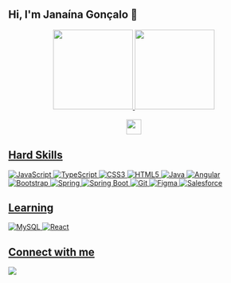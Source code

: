 ## Hi, I'm Janaína Gonçalo 👋

<div align="center">
  <a href="https://github.com/JanaGoncalo">
  <img height="160em" src="https://github-readme-stats-sigma-five.vercel.app/api?username=janagoncalo&show_icons=true&theme=midnight-purple&include_all_commits=true&count_private=true"/>
  <img height="160em" src="https://github-readme-stats-sigma-five.vercel.app/api/top-langs/?username=janagoncalo&layout=compact&langs_count=7&theme=midnight-purple"/>
  </div>

  <div style="display: inline_block" align="center"><br>
    <img width="30" src="https://camo.githubusercontent.com/beb64ff21c883e318e4f5db5231c2ba4175705bea1c9249e82a41ab375db4f75/68747470733a2f2f6d65646961322e67697068792e636f6d2f6d656469612f51737347456d706b79454f684243623765312f67697068792e6769663f6369643d656366303565343761306e336769316266716e74716d6f62386739616964316f796a327772336473336d67373030626c267269643d67697068792e676966"/>
    </div>
  
## Hard Skills

  ![JavaScript](https://img.shields.io/badge/javascript-purple.svg?style=for-the-badge&logo=javascript&logoColor=black)
  ![TypeScript](https://img.shields.io/badge/TypeScript-purple?style=for-the-badge&logo=typescript&logoColor=black)
  ![CSS3](https://img.shields.io/badge/css-purple.svg?style=for-the-badge&logo=css3&logoColor=black)
  ![HTML5](https://img.shields.io/badge/html-purple.svg?style=for-the-badge&logo=html5&logoColor=black)
  ![Java](https://img.shields.io/badge/java-purple.svg?style=for-the-badge&logo=java&logoColor=black)
  ![Angular](https://img.shields.io/badge/angular-purple.svg?style=for-the-badge&logo=angular&logoColor=black)
  ![Bootstrap](https://img.shields.io/badge/Bootstrap-purple?style=for-the-badge&logo=bootstrap&logoColor=black)
  ![Spring](https://img.shields.io/badge/Spring-purple?style=for-the-badge&logo=spring&logoColor=black)
  ![Spring Boot](https://img.shields.io/badge/Spring_Boot-purple?style=for-the-badge&logo=spring-black)
  ![Git](https://img.shields.io/badge/GIT-purple?style=for-the-badge&logo=git&logoColor=black)
  ![Figma](https://img.shields.io/badge/figma-purple.svg?style=for-the-badge&logo=figma&logoColor=black)
  ![Salesforce](https://img.shields.io/badge/salesforce-purple.svg?&style=for-the-badge&logo=salesforce&logoColor=black)

## Learning
  ![MySQL](https://img.shields.io/badge/mysql-purple.svg?style=for-the-badge&logo=mysql&logoColor=black)
  ![React](https://img.shields.io/badge/React-purple?style=for-the-badge&logo=react&logoColor=black)
  
## Connect with me
  <div>
    <a href="https://www.linkedin.com/in/janagoncalo" target="_blank"><img src="https://img.shields.io/badge/-LinkedIn-purple?style=for-the-badge&logo=linkedin&logoColor=black" target="_blank"></a>

    
 

 
 
